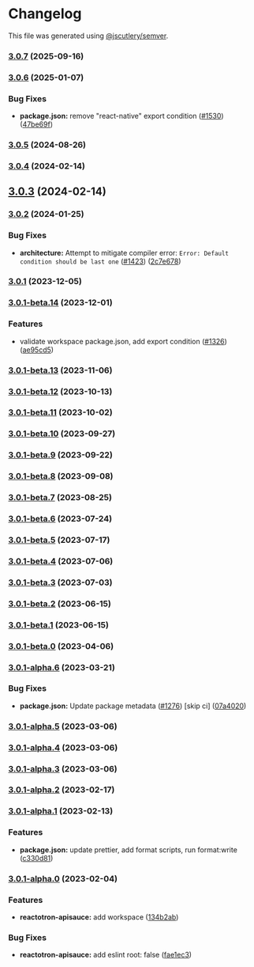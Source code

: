 # Changelog

This file was generated using [@jscutlery/semver](https://github.com/jscutlery/semver).

### [3.0.7](https://github.com/infinitered/reactotron/compare/reactotron-apisauce@3.0.6...reactotron-apisauce@3.0.7) (2025-09-16)

### [3.0.6](https://github.com/infinitered/reactotron/compare/reactotron-apisauce@3.0.5...reactotron-apisauce@3.0.6) (2025-01-07)


### Bug Fixes

* **package.json:** remove "react-native" export condition ([#1530](https://github.com/infinitered/reactotron/issues/1530)) ([47be69f](https://github.com/infinitered/reactotron/commit/47be69fae1e410a22907893a69474857a3e5a854))

### [3.0.5](https://github.com/infinitered/reactotron/compare/reactotron-apisauce@3.0.4...reactotron-apisauce@3.0.5) (2024-08-26)

### [3.0.4](https://github.com/infinitered/reactotron/compare/reactotron-apisauce@3.0.3...reactotron-apisauce@3.0.4) (2024-02-14)

## [3.0.3](https://github.com/infinitered/reactotron/compare/reactotron-apisauce@3.0.2...reactotron-apisauce@3.0.3) (2024-02-14)

### [3.0.2](https://github.com/infinitered/reactotron/compare/reactotron-apisauce@3.0.1...reactotron-apisauce@3.0.2) (2024-01-25)


### Bug Fixes

* **architecture:** Attempt to mitigate compiler error: `Error: Default condition should be last one` ([#1423](https://github.com/infinitered/reactotron/issues/1423)) ([2c7e678](https://github.com/infinitered/reactotron/commit/2c7e678e5afaea79cd01f4ab6e90bd67339fc80a))

### [3.0.1](https://github.com/infinitered/reactotron/compare/reactotron-apisauce@3.0.1-beta.14...reactotron-apisauce@3.0.1) (2023-12-05)

### [3.0.1-beta.14](https://github.com/infinitered/reactotron/compare/reactotron-apisauce@3.0.1-beta.13...reactotron-apisauce@3.0.1-beta.14) (2023-12-01)


### Features

* validate workspace package.json, add export condition ([#1326](https://github.com/infinitered/reactotron/issues/1326)) ([ae95cd5](https://github.com/infinitered/reactotron/commit/ae95cd536de187ede034e5183ceeb812f356d273))

### [3.0.1-beta.13](https://github.com/infinitered/reactotron/compare/reactotron-apisauce@3.0.1-beta.12...reactotron-apisauce@3.0.1-beta.13) (2023-11-06)

### [3.0.1-beta.12](https://github.com/infinitered/reactotron/compare/reactotron-apisauce@3.0.1-beta.11...reactotron-apisauce@3.0.1-beta.12) (2023-10-13)

### [3.0.1-beta.11](https://github.com/infinitered/reactotron/compare/reactotron-apisauce@3.0.1-beta.10...reactotron-apisauce@3.0.1-beta.11) (2023-10-02)

### [3.0.1-beta.10](https://github.com/infinitered/reactotron/compare/reactotron-apisauce@3.0.1-beta.9...reactotron-apisauce@3.0.1-beta.10) (2023-09-27)

### [3.0.1-beta.9](https://github.com/infinitered/reactotron/compare/reactotron-apisauce@3.0.1-beta.8...reactotron-apisauce@3.0.1-beta.9) (2023-09-22)

### [3.0.1-beta.8](https://github.com/infinitered/reactotron/compare/reactotron-apisauce@3.0.1-beta.7...reactotron-apisauce@3.0.1-beta.8) (2023-09-08)

### [3.0.1-beta.7](https://github.com/infinitered/reactotron/compare/reactotron-apisauce@3.0.1-beta.6...reactotron-apisauce@3.0.1-beta.7) (2023-08-25)

### [3.0.1-beta.6](https://github.com/infinitered/reactotron/compare/reactotron-apisauce@3.0.1-beta.5...reactotron-apisauce@3.0.1-beta.6) (2023-07-24)

### [3.0.1-beta.5](https://github.com/infinitered/reactotron/compare/reactotron-apisauce@3.0.1-beta.4...reactotron-apisauce@3.0.1-beta.5) (2023-07-17)

### [3.0.1-beta.4](https://github.com/infinitered/reactotron/compare/reactotron-apisauce@3.0.1-beta.3...reactotron-apisauce@3.0.1-beta.4) (2023-07-06)

### [3.0.1-beta.3](https://github.com/infinitered/reactotron/compare/reactotron-apisauce@3.0.1-beta.2...reactotron-apisauce@3.0.1-beta.3) (2023-07-03)

### [3.0.1-beta.2](https://github.com/infinitered/reactotron/compare/reactotron-apisauce@3.0.1-beta.1...reactotron-apisauce@3.0.1-beta.2) (2023-06-15)

### [3.0.1-beta.1](https://github.com/infinitered/reactotron/compare/reactotron-apisauce@3.0.1-beta.0...reactotron-apisauce@3.0.1-beta.1) (2023-06-15)

### [3.0.1-beta.0](https://github.com/infinitered/reactotron/compare/reactotron-apisauce@3.0.1-alpha.6...reactotron-apisauce@3.0.1-beta.0) (2023-04-06)

### [3.0.1-alpha.6](https://github.com/infinitered/reactotron/compare/reactotron-apisauce@3.0.1-alpha.5...reactotron-apisauce@3.0.1-alpha.6) (2023-03-21)


### Bug Fixes

* **package.json:** Update package metadata ([#1276](https://github.com/infinitered/reactotron/issues/1276)) [skip ci] ([07a4020](https://github.com/infinitered/reactotron/commit/07a4020bf528de100a9191bd92a92d835d5ccaa7))

### [3.0.1-alpha.5](https://github.com/infinitered/reactotron/compare/reactotron-apisauce@3.0.1-alpha.4...reactotron-apisauce@3.0.1-alpha.5) (2023-03-06)

### [3.0.1-alpha.4](https://github.com/infinitered/reactotron/compare/reactotron-apisauce@3.0.1-alpha.3...reactotron-apisauce@3.0.1-alpha.4) (2023-03-06)

### [3.0.1-alpha.3](https://github.com/infinitered/reactotron/compare/reactotron-apisauce@3.0.1-alpha.2...reactotron-apisauce@3.0.1-alpha.3) (2023-03-06)

### [3.0.1-alpha.2](https://github.com/infinitered/reactotron/compare/reactotron-apisauce@3.0.1-alpha.1...reactotron-apisauce@3.0.1-alpha.2) (2023-02-17)

### [3.0.1-alpha.1](https://github.com/infinitered/reactotron/compare/reactotron-apisauce@3.0.1-alpha.0...reactotron-apisauce@3.0.1-alpha.1) (2023-02-13)


### Features

* **package.json:** update prettier, add format scripts, run format:write ([c330d81](https://github.com/infinitered/reactotron/commit/c330d81426c3f6f371a29a8a00ba9d1d6ce2d97a))

### [3.0.1-alpha.0](https://github.com/infinitered/reactotron/compare/reactotron-apisauce@3.0.0...reactotron-apisauce@3.0.1-alpha.0) (2023-02-04)


### Features

* **reactotron-apisauce:** add workspace ([134b2ab](https://github.com/infinitered/reactotron/commit/134b2ab58fda2edc5eb5b6501bddb89d058095a1))


### Bug Fixes

* **reactotron-apisauce:** add eslint root: false ([fae1ec3](https://github.com/infinitered/reactotron/commit/fae1ec3b82a6e47933553d7363142e35257dae70))
